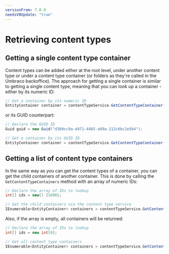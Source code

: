 ```yaml
---
versionFrom: 7.0.0
needsV8Update: "true"
---
```


# Retrieving content types

## Getting a single content type container

Content types can be added either at the root level, under another content type or under a content type container (or folders as they're called in the Umbraco backoffice). The approach for getting a single container is similar to getting a single content type, meaning that you can look up a container - either by its numeric ID:

```C#
// Get a container by its numeric ID
EntityContainer container = contentTypeService.GetContentTypeContainer(1090);
```

or its GUID counterpart:

```C#
// Declare the GUID ID
Guid guid = new Guid("d3b9cc9a-d471-4465-a89a-112c6bc1e5b4");

// Get a container by its GUID ID
EntityContainer container = contentTypeService.GetContentTypeContainer(guid);
```

## Getting a list of content type containers

In the same way as you can get the content types of a container, you can get the child containers of another container. This is done by calling the `GetContentTypeContainers` method with an array of numeric IDs:

```C#
// Declare the array of IDs to lookup
int[] ids = new[] {1090};

// Get the child containers via the content type service
IEnumerable<EntityContainer> containers = contentTypeService.GetContentTypeContainers(ids);
```

Also, if the array is empty, all containers will be returned:

```C#
// Declare the array of IDs to lookup
int[] ids = new int[0];

// Get all content type containers
IEnumerable<EntityContainer> containers = contentTypeService.GetContentTypeContainers(ids);
```
